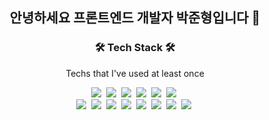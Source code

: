 <h2 align="center">안녕하세요 프론트엔드 개발자 박준형입니다 👋</h2>
<h3 align="center">🛠 Tech Stack 🛠</h3>

<p align="center"> Techs that I've used at least once </p>

<p align="center">
  <img src="https://img.shields.io/badge/JavaScript-F7DF1E?style=flat-square&logo=JavaScript&logoColor=white" />&nbsp
  <img src="https://img.shields.io/badge/TypeScript-3178C6?style=flat-square&logo=TypeScript&logoColor=white" />&nbsp
  <img src="https://img.shields.io/badge/React-61DAFB?style=flat-square&logo=React&logoColor=white" />&nbsp
  <img src="https://img.shields.io/badge/React Router-CA4245?style=flat-square&logo=React Router&logoColor=white" />&nbsp
  <img src="https://img.shields.io/badge/React Query-FF4154?style=flat-square&logo=React Query&logoColor=white" />&nbsp
  <img src="https://img.shields.io/badge/Next.js-444444?style=flat-square&logo=Next.js&logoColor=white" />&nbsp
  <br>
  <img src="https://img.shields.io/badge/HTML5-E34F26?style=flat-square&logo=HTML5&logoColor=white" />&nbsp
  <img src="https://img.shields.io/badge/Css3-1572B6?style=flat-square&logo=Css3&logoColor=white" />&nbsp
  <img src="https://img.shields.io/badge/PostCss-DD3A0A?style=flat-square&logo=PostCss&logoColor=white" />&nbsp
  <img src="https://img.shields.io/badge/styled components-DB7093?style=flat-square&logo=styled-components&logoColor=white" />&nbsp
  <img src="https://img.shields.io/badge/Tailwind CSS-06B6D4?style=flat-square&logo=Tailwind CSS&logoColor=white" />&nbsp
  <img src="https://img.shields.io/badge/Firebase-FFCA28?style=flat-square&logo=Firebase&logoColor=white" />&nbsp 
  <img src="https://img.shields.io/badge/Postman-FF6C37?style=flat-square&logo=Postman&logoColor=white" />&nbsp 
  <img src="https://img.shields.io/badge/Figma-F24E1E?style=flat-square&logo=Figma&logoColor=white" />&nbsp 
</p>

<br>

<!-- <h3>Who Am I</h3>
- 📝 I’m currently learning JavaScript, TypeScript, React <br />
- 📚 I majored in Culture Contents <br />
- 📌 -->



